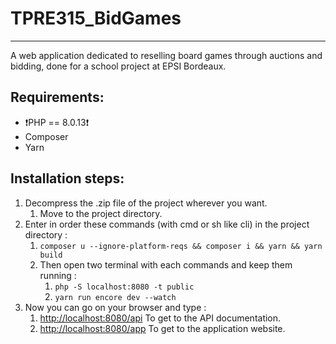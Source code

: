 # TPRE315_BidGames

---

A web application dedicated to reselling board games through auctions and bidding, done for a school project at EPSI Bordeaux.

## Requirements:

- ❗️PHP == 8.0.13❗️
- Composer
- Yarn

## Installation steps:

1. Decompress the .zip file of the project wherever you want.
    1. Move to the project directory.
2. Enter in order these commands (with cmd or sh like cli) in the project directory :
    1. `composer u --ignore-platform-reqs && composer i && yarn && yarn build` 
    2. Then open two terminal with each commands and keep them running : 
        1. `php -S localhost:8080 -t public`
        2. `yarn run encore dev --watch`
3. Now you can go on your browser and type :
    1. [http://localhost:8080/api](http://localhost:8080/api) 
    To get to the API documentation.
    2. [http://localhost:8080/app](http://localhost:8080/api)
    To get to the application website.
